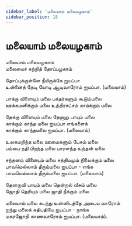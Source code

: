 ```yaml
---
sidebar_label: 'மலையாம் மலையழகாம்'
sidebar_position: 18
---
```


# **மலையாம் மலையழகாம்**

மலையாம் மலையழகாம்  
மலையைச் சுற்றித் தோப்பழகாம்

தோப்புக்குள்ளே நீயிருக்கே ஐயப்பா  
உன்னைத் தேடி யோடி ஆடிவாரோம் ஐயப்பா.   (மலையாம்)

பாக்கு விளையும் மலை பக்தர்களும் கூடும்மலை  
ஊக்கமளிக்கும் மலை உத்திராட்சம் காய்க்கும் மலை 

தேக்கு விளையும் மலை தேனாறு பாயும் மலை  
காக்கும் காந்த மலை ஐயப்பா எங்களைக்  
காக்கும் காந்தமலை ஐயப்பா.   (மலையாம்)

உலகமறிந்த மலை ஊமைகளும் பேசும் மலை  
பம்பை நதி பிறந்த மலை பாரளந்த உந்தன் மலை 

சந்தனம் விளையும் மலை சத்தியமும் நிலைக்கும் மலை  
பாவமெல்லாம் தீரும்மலை ஐயப்பா - எங்க  
பாவமெல்லாம் தீரும்மலை ஐயப்பா.   (மலையாம்)

தேனருவி பாயும் மலை தென்றல் வீசும் மலை  
ஜோதி தெரியும் மலை ஜாதி நீக்கும் மலை 

மலையாம் மலை கடந்து உன்னிடத்தே அடைய வாரோம்  
ஐந்து மலைக் கதிபதியே ஐயப்பா - நாங்க  
மகரஜோதி காணவாரோம் ஐயப்பா.   (மலையாம்).
